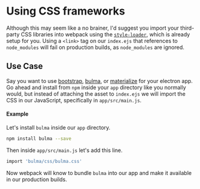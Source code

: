 # Using CSS frameworks

Although this may seem like a no brainer, I'd suggest you import your third-party CSS libraries into webpack using the [`style-loader`](https://github.com/webpack/style-loader), which is already setup for you. Using a `<link>` tag on our `index.ejs` that references to `node_modules` will fail on production builds, as `node_modules` are ignored.

## Use Case
Say you want to use [bootstrap](http://getbootstrap.com/), [bulma](http://bulma.io/), or [materialize](http://materializecss.com/) for your electron app. Go ahead and install from `npm` inside your `app` directory like you normally would, but instead of attaching the asset to `index.ejs` we will import the CSS in our JavaScript, specifically in `app/src/main.js`.

#### Example
Let's install `bulma` inside our `app` directory.
```bash
npm install bulma --save
```
Then inside `app/src/main.js` let's add this line.
```bash
import 'bulma/css/bulma.css'
```
Now webpack will know to bundle `bulma` into our app and make it available in our production builds.
